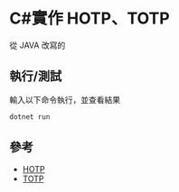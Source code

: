 # C#實作 HOTP、TOTP

從 JAVA 改寫的

## 執行/測試

輸入以下命令執行，並查看結果

```bash
dotnet run
```

## 參考

-   [HOTP](https://datatracker.ietf.org/doc/html/rfc4226)
-   [TOTP](https://datatracker.ietf.org/doc/html/rfc6238)
